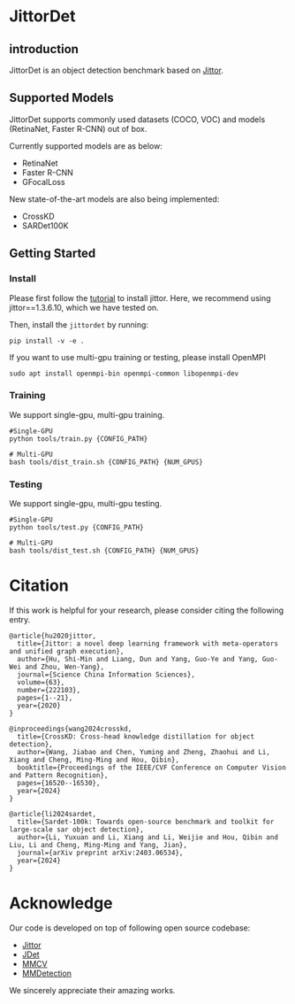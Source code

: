# JittorDet

## introduction

JittorDet is an object detection benchmark based on [Jittor](https://cg.cs.tsinghua.edu.cn/jittor/).

## Supported Models

JittorDet supports commonly used datasets (COCO, VOC) and models (RetinaNet, Faster R-CNN) out of box.

Currently supported models are as below:

- RetinaNet
- Faster R-CNN
- GFocalLoss

New state-of-the-art models are also being implemented:

- CrossKD
- SARDet100K

## Getting Started

### Install

Please first follow the [tutorial](https://github.com/Jittor/jittor) to install jittor.
Here, we recommend using jittor==1.3.6.10, which we have tested on.

Then, install the `jittordet` by running:
```
pip install -v -e .
```

If you want to use multi-gpu training or testing, please install OpenMPI
```
sudo apt install openmpi-bin openmpi-common libopenmpi-dev
```

### Training

We support single-gpu, multi-gpu training.
```
#Single-GPU
python tools/train.py {CONFIG_PATH}

# Multi-GPU
bash tools/dist_train.sh {CONFIG_PATH} {NUM_GPUS}
```

### Testing

We support single-gpu, multi-gpu testing.
```
#Single-GPU
python tools/test.py {CONFIG_PATH}

# Multi-GPU
bash tools/dist_test.sh {CONFIG_PATH} {NUM_GPUS}
```

# Citation

If this work is helpful for your research, please consider citing the following entry.

```
@article{hu2020jittor,
  title={Jittor: a novel deep learning framework with meta-operators and unified graph execution},
  author={Hu, Shi-Min and Liang, Dun and Yang, Guo-Ye and Yang, Guo-Wei and Zhou, Wen-Yang},
  journal={Science China Information Sciences},
  volume={63},
  number={222103},
  pages={1--21},
  year={2020}
}

@inproceedings{wang2024crosskd,
  title={CrossKD: Cross-head knowledge distillation for object detection},
  author={Wang, Jiabao and Chen, Yuming and Zheng, Zhaohui and Li, Xiang and Cheng, Ming-Ming and Hou, Qibin},
  booktitle={Proceedings of the IEEE/CVF Conference on Computer Vision and Pattern Recognition},
  pages={16520--16530},
  year={2024}
}

@article{li2024sardet,
  title={Sardet-100k: Towards open-source benchmark and toolkit for large-scale sar object detection},
  author={Li, Yuxuan and Li, Xiang and Li, Weijie and Hou, Qibin and Liu, Li and Cheng, Ming-Ming and Yang, Jian},
  journal={arXiv preprint arXiv:2403.06534},
  year={2024}
}
```

# Acknowledge

Our code is developed on top of following open source codebase:

- [Jittor](https://github.com/Jittor/jittor)
- [JDet](https://github.com/Jittor/JDet)
- [MMCV](https://github.com/open-mmlab/mmcv)
- [MMDetection](https://github.com/open-mmlab/mmdetection)

We sincerely appreciate their amazing works.